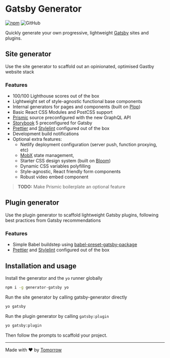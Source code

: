 # Gatsby Generator

[![npm](https://img.shields.io/npm/v/generator-gatsby)](https://www.npmjs.com/package/generator-gatsby)  ![GitHub](https://img.shields.io/github/license/tomorrowstudio/generator-gatsby)

Quickly generate your own progressive, lightweight [Gatsby](https://gatsbyjs.org) sites and plugins.

## Site generator

Use the site generator to scaffold out an opinionated, optimised Gastby website stack


### Features

- 100/100 Lighthouse scores out of the box
- Lightweight set of style-agnostic functional base components
- Internal generators for pages and components (built on [Plop](https://plopjs.com))
- Basic React CSS Modules and PostCSS support
- [Prismic](https://prismic.io) source preconfigured with the new GraphQL API
- [Storybook](https://storybook.js.org/) 5 preconfigured for Gatsby
- [Prettier](https://prettier.io) and [Stylelint](https://github.com/stylelint/stylelint) configured out of the box
- Development build notifications
- Optional extra features:
  - Netlify deployment configuration (server push, function proxying, etc)
  - [MobX](https://mobx.js.org/index.html) state management,
  - Starter CSS design system (built on [Bloom](https://bloom.tomorrowstudio.co))
  - Dynamic CSS variables polyfilling
  - Style-agnostic, React friendly form components
  - Robust video embed component

> **TODO:** Make Prismic boilerplate an optional feature

## Plugin generator

Use the plugin generator to scaffold lightweight Gatsby plugins, following best practices from Gatsby recommendations

### Features

- Simple Babel buildstep using [babel-preset-gatsby-package](https://www.npmjs.com/package/babel-preset-gatsby-package)
- [Prettier](https://prettier.io) and [Stylelint](https://github.com/stylelint/stylelint) configured out of the box


## Installation and usage

Install the generator and the `yo` runner globally

```sh
npm i -g generator-gatsby yo
```

Run the site generator by calling gatsby-generator directly

```sh
yo gatsby
```

Run the plugin generator by calling `gatsby:plugin`

```sh
yo gatsby:plugin
```

Then follow the prompts to scaffold your project.


---

Made with ❤️ by [Tomorrow](https://tomorrowstudio.co)
